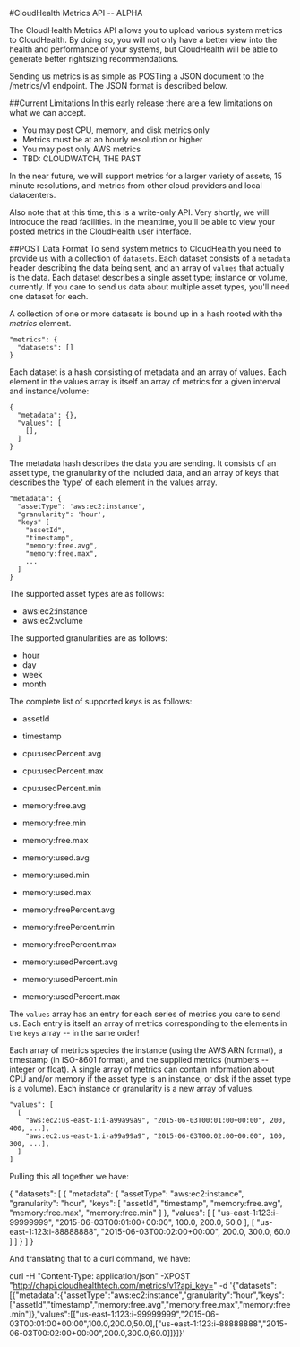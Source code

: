 #CloudHealth Metrics API -- ALPHA

The CloudHealth Metrics API allows you to upload various system metrics to CloudHealth. By doing so, you will not only have a better view into the health and performance of your systems, but CloudHealth will be able to generate better rightsizing recommendations.

Sending us metrics is as simple as POSTing a JSON document to the /metrics/v1 endpoint.  The JSON format is described below.

##Current Limitations
In this early release there are a few limitations on what we can accept.
- You may post CPU, memory, and disk metrics only
- Metrics must be at an hourly resolution or higher
- You may post only AWS metrics
- TBD: CLOUDWATCH, THE PAST

In the near future, we will support metrics for a larger variety of assets, 15 minute resolutions, and metrics from other cloud providers and local datacenters.

Also note that at this time, this is a write-only API.  Very shortly, we will introduce the read facilities.  In the meantime, you'll be able to view your posted metrics in the CloudHealth user interface.

##POST Data Format
To send system metrics to CloudHealth you need to provide us with a collection of `datasets`.  Each dataset consists of a `metadata` header describing the data being sent, and an array of `values` that actually is the data.  Each dataset describes a single asset type; instance or volume, currently.  If you care to send us data about multiple asset types, you'll need one dataset for each.

A collection of one or more datasets is bound up in a hash rooted with the *metrics* element.

```
"metrics": {
  "datasets": []
}
```

Each dataset is a hash consisting of metadata and an array of values.  Each element in the values array is itself an array of metrics for a given interval and instance/volume:

```
{
  "metadata": {},
  "values": [
    [],
  ]
}
```

The metadata hash describes the data you are sending.  It consists of an asset type, the granularity of the included data, and an array of keys that describes the 'type' of each element in the values array.

```
"metadata": {
  "assetType": 'aws:ec2:instance',
  "granularity": 'hour',
  "keys" [
    "assetId",
    "timestamp",
    "memory:free.avg",
    "memory:free.max",
    ...
  ]
}
```
The supported asset types are as follows:
- aws:ec2:instance
- aws:ec2:volume

The supported granularities are as follows:
- hour
- day
- week
- month

The complete list of supported keys is as follows:
- assetId
- timestamp

- cpu:usedPercent.avg
- cpu:usedPercent.max
- cpu:usedPercent.min

- memory:free.avg
- memory:free.min
- memory:free.max

- memory:used.avg
- memory:used.min
- memory:used.max

- memory:freePercent.avg
- memory:freePercent.min
- memory:freePercent.max

- memory:usedPercent.avg
- memory:usedPercent.min
- memory:usedPercent.max

The `values` array has an entry for each series of metrics you care to send us.  Each entry is itself an array of metrics corresponding to the elements in the `keys` array -- in the same order!

Each array of metrics species the instance (using the AWS ARN format), a timestamp (in ISO-8601 format), and the supplied metrics (numbers -- integer or float). A single array of metrics can contain information about CPU and/or memory if the asset type is an instance, or disk if the asset type is a volume).  Each instance or granularity is a new array of values.

```
"values": [
  [
    "aws:ec2:us-east-1:i-a99a99a9", "2015-06-03T00:01:00+00:00", 200, 400, ...],
    "aws:ec2:us-east-1:i-a99a99a9", "2015-06-03T00:02:00+00:00", 100, 300, ...],
  ]
]
```

Pulling this all together we have:

{
  "datasets": [
    {
      "metadata": {
        "assetType": "aws:ec2:instance",
        "granularity": "hour",
        "keys": [
          "assetId",
          "timestamp",
          "memory:free.avg",
          "memory:free.max",
          "memory:free.min"
        ]
      },
      "values": [
        [
          "us-east-1:123:i-99999999",
          "2015-06-03T00:01:00+00:00",
          100.0,
          200.0,
          50.0
        ],
        [
          "us-east-1:123:i-88888888",
          "2015-06-03T00:02:00+00:00",
          200.0,
          300.0,
          60.0
        ]
      ]
    }
  ]
}

And translating that to a curl command, we have:

curl -H "Content-Type: application/json" -XPOST "http://chapi.cloudhealthtech.com/metrics/v1?api_key=<API-KEY>" -d '{"datasets":[{"metadata":{"assetType":"aws:ec2:instance","granularity":"hour","keys":["assetId","timestamp","memory:free.avg","memory:free.max","memory:free.min"]},"values":[["us-east-1:123:i-99999999","2015-06-03T00:01:00+00:00",100.0,200.0,50.0],["us-east-1:123:i-88888888","2015-06-03T00:02:00+00:00",200.0,300.0,60.0]]}]}'
